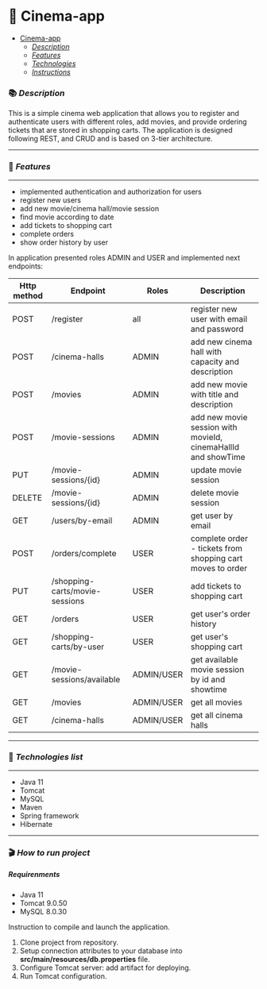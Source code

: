 # :cinema: Cinema-app

<!-- TOC -->
* [Cinema-app](#Cinema-app)
    * [*Description*](#description)
    * [*Features*](#features)
    * [*Technologies*](#technologies)
    * [*Instructions*](#instructions)
<!-- TOC -->





### :books: *Description*
This is a simple cinema web application that allows you to register and authenticate users with different roles, 
add movies, and provide ordering tickets that are stored in shopping carts.
The application is designed following REST, and CRUD and is based on 3-tier architecture.

------------


### :key: *Features*

------------


* implemented authentication and authorization for users
* register new users
* add new movie/cinema hall/movie session
* find movie according to date
* add tickets to shopping cart
* complete orders
* show order history by user

In application presented roles ADMIN and USER and implemented next endpoints:

| Http method | Endpoint                       | Roles      | Description                                                   |
|-------------|--------------------------------|------------|---------------------------------------------------------------|
| POST        | /register                      | all        | register new user with email and password                     |
| POST        | /cinema-halls                  | ADMIN      | add new cinema hall with capacity and description             |
| POST        | /movies                        | ADMIN      | add new movie with title and description                      |
| POST        | /movie-sessions                | ADMIN      | add new movie session with movieId, cinemaHallId and showTime |
| PUT         | /movie-sessions/{id}           | ADMIN      | update movie session                                          |
| DELETE      | /movie-sessions/{id}           | ADMIN      | delete movie session                                          |
| GET         | /users/by-email                | ADMIN      | get user by email                                             |
| POST        | /orders/complete               | USER       | complete order - tickets from shopping cart moves to order    |
| PUT         | /shopping-carts/movie-sessions | USER       | add tickets to shopping cart                                  |
| GET         | /orders                        | USER       | get user's order history                                      |
| GET         | /shopping-carts/by-user        | USER       | get user's shopping cart                                      |
| GET         | /movie-sessions/available      | ADMIN/USER | get available movie session by id and showtime                |
| GET         | /movies                        | ADMIN/USER | get all movies                                                |
| GET         | /cinema-halls                  | ADMIN/USER | get all cinema halls                                          |

------------


### :movie_camera: *Technologies list*

------------

- Java 11
- Tomcat
- MySQL
- Maven
- Spring framework
- Hibernate


------------

### :clapper: *How to run project*

##### Requirenments
- Java 11
- Tomcat 9.0.50
- MySQL 8.0.30

Instruction to compile and launch the application.
1. Clone project from repository.
2. Setup connection attributes to your database into **src/main/resources/db.properties** file.
3. Configure Tomcat server: add artifact for deploying.
4. Run Tomcat configuration.
